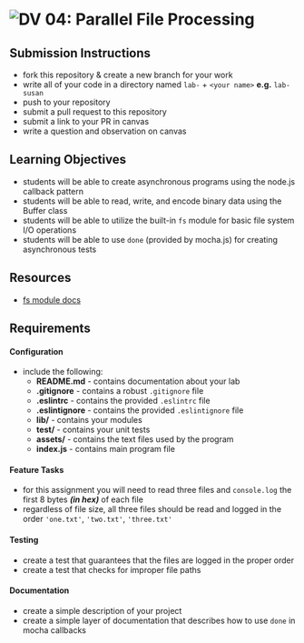 ![DV](https://www.deltavcodeschool.com/wp-content/uploads/DeltaV.png) 04: Parallel File Processing
===

## Submission Instructions
  * fork this repository & create a new branch for your work
  * write all of your code in a directory named `lab-` + `<your name>` **e.g.** `lab-susan`
  * push to your repository
  * submit a pull request to this repository
  * submit a link to your PR in canvas
  * write a question and observation on canvas

## Learning Objectives  
  * students will be able to create asynchronous programs using the node.js callback pattern
  * students will be able to read, write, and encode binary data using the Buffer class
  * students will be able to utilize the built-in `fs` module for basic file system I/O operations
  * students will be able to use `done` (provided by mocha.js) for creating asynchronous tests

## Resources  
  * [fs module docs](https://nodejs.org/api/fs.html)

## Requirements  

#### Configuration  
<!-- list of files, configurations, tools, etc that are required -->
* include the following:
  * **README.md** - contains documentation about your lab
  * **.gitignore** - contains a robust `.gitignore` file
  * **.eslintrc** - contains the provided `.eslintrc` file
  * **.eslintignore** - contains the provided `.eslintignore` file
  * **lib/** - contains your modules
  * **test/** - contains your unit tests
  * **assets/** - contains the text files used by the program
  * **index.js** - contains main program file

#### Feature Tasks  
  * for this assignment you will need to read three files and `console.log` the first 8 bytes ***(in hex)*** of each file
  * regardless of file size, all three files should be read and logged in the order `'one.txt'`, `'two.txt'`, `'three.txt'`

#### Testing  
  * create a test that guarantees that the files are logged in the proper order
  * create a test that checks for improper file paths

####  Documentation
  * create a simple description of your project
  * create a simple layer of documentation that describes how to use `done` in mocha callbacks
